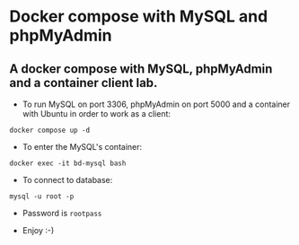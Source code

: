 # Docker compose with MySQL and phpMyAdmin
  
## A docker compose with MySQL, phpMyAdmin and a container client lab. 

- To run MySQL on port 3306, phpMyAdmin on port 5000 and a container with Ubuntu in order to work as a client:
  
`docker compose up -d` 

- To enter the MySQL's container:
  
`docker exec -it bd-mysql bash`

- To connect to database:
  
`mysql -u root -p`

- Password is `rootpass` 

- Enjoy :-)
